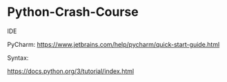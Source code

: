 # Python-Crash-Course

IDE

PyCharm: https://www.jetbrains.com/help/pycharm/quick-start-guide.html

Syntax:

https://docs.python.org/3/tutorial/index.html
